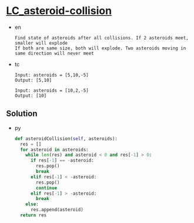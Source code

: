 # [LC_asteroid-collision](https://leetcode.com/problems/asteroid-collision)

* en

  ```en
  Find state of asteroids after all collisions. If 2 asteroids meet, smaller will explode
  If both are same size, both will explode. Two asteroids moving in same direction will never meet
  ```

* tc

  ```tc
  Input: asteroids = [5,10,-5]
  Output: [5,10]

  Input: asteroids = [10,2,-5]
  Output: [10]
  ```

## Solution

* py

  ```py
  def asteroidCollision(self, asteroids):
    res = []
    for asteroid in asteroids:
      while len(res) and asteroid < 0 and res[-1] > 0:
        if res[-1] == -asteroid:
          res.pop()
          break
        elif res[-1] < -asteroid:
          res.pop()
          continue
        elif res[-1] > -asteroid:
          break
      else:
        res.append(asteroid)
    return res
  ```
